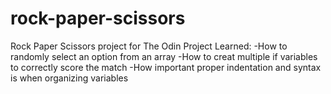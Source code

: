 # rock-paper-scissors
Rock Paper Scissors project for The Odin Project
Learned:
-How to randomly select an option from an array
-How to creat multiple if variables to correctly score the match
-How important proper indentation and syntax is when organizing variables
